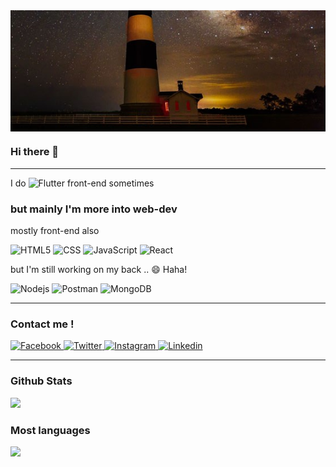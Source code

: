 <img src="/banner.jpg" alt="banner" align="center" />

### Hi there 👋 

---

<p> I do  <img alt="Flutter" src="https://img.shields.io/badge/flutter-02569B?logo=Flutter&logoColor=white&style=plastic" />  front-end sometimes 
 
</p>



###  but mainly I'm more into web-dev
<p>
 
  <p> mostly front-end also</p>
 <p>  
    <img alt="HTML5" src="https://img.shields.io/badge/HTML5-E34F26?logo=html5&logoColor=white&style=for-the-badge" />
    <img alt="CSS" src="https://img.shields.io/badge/CSS3-1572B6?logo=css3&logoColor=white&style=for-the-badge" />
    <img alt="JavaScript" src="https://img.shields.io/badge/JavaScript-F7DF1E?logo=javascript&logoColor=white&style=for-the-badge" />
    <img alt="React"     src="https://img.shields.io/badge/React-61DAFB?logo=react&logoColor=black&style=for-the-badge" />
 
  </p>
  <p> but I'm still working on my back .. 😄 Haha! </p>
  <p>
    <img alt="Nodejs" src="https://img.shields.io/badge/Node.js-339933?logo=node.js&logoColor=white&style=for-the-badge" />
    <img alt="Postman" src="https://img.shields.io/badge/Postman-FF6C37?logo=Postman&logoColor=orange&style=for-the-badge" />
    <img alt="MongoDB" src="https://img.shields.io/badge/Mongodb-47A248?logo=mongodb&logoColor=white&style=for-the-badge" />
  </p>
</p>

---

### Contact me !

  <a href="https://www.facebook.com/kremkamall">
  <img
    alt="Facebook"
    src="https://img.shields.io/badge/fb-1877F2?logo=facebook&logoColor=white&style=for-the-badge"
  />
</a>
<a href="https://twitter.com/13eskiimo">
  <img
    alt="Twitter"
    src="https://img.shields.io/badge/Twitter-1DA1F2?logo=twitter&logoColor=white&style=for-the-badge"
  />
</a>
<a href="https://www.instagram.com/13eskiimo/">
  <img
    alt="Instagram"
    src="https://img.shields.io/badge/Instagram-E4405F?logo=instagram&logoColor=white&style=for-the-badge"
  />
</a>
<a href="https://www.linkedin.com/in/kremelhosary/">
  <img
    alt="Linkedin"
    src="https://img.shields.io/badge/linkedin-0077B5?logo=linkedin&logoColor=white&style=for-the-badge"
  />
</a>

---

### Github Stats
<img src="https://github-readme-stats.vercel.app/api?username=13eskiimo&count_private=true&show_icons=true&theme=nightowl " />


### Most languages

<img
  src="https://github-readme-stats.vercel.app/api/top-langs/?username=13eskiimo"
/>


